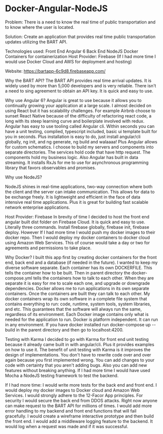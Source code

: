 # Docker-Angular-NodeJS

Problem: There is a need to know the real time of public transportation and to know where the user is located.

Solution: Create an application that provides real time public transportation updates utilizing the BART API.

Technologies used:
Front End Angular 6
Back End NodeJS
Docker Containers for containerization
Host Provider: Firebase
(If I had more time I would use Docker Cloud and AWS for deployment and hosting)

Website:  https://bartapp-6c9d8.firebaseapp.com/

Why the BART API?
The BART API provides real time arrival updates. It is widely used by more than 5,000 developers and is very reliable. There isn't a need to sing agreement to obtain an API key. It is quick and easy to use.

Why use Angular 6?
Angular is great to use because it allows you to continually growing your application at a large scale. I almost decided on using React but it has scalability challenges. For example Airbnb choose to sunset React Native because of the difficulty of refactoring react code, a long with its steep learning curve and boilerplate involved with redux. Angular has easy to use tooling called Angular cli. Within seconds you can have a unit testing, complied, typescript included, basic ui template built for you in seconds. Plus installation is easy to do, just install angular/cli globally, ng init, and ng generate, ng build and walaaaa! Plus Angular allows for custom schematics. I choose to build my servers and components into separate directories. The services hold code that have http request. The components hold my business logic. Also Angular has built in data streaming. It installs RxJs for me to use for asynchronous programming library that favors observables and promises.

Why use NodeJS?

NodeJS shines in real-time applications, two-way connection where both the client and the server can intake communication. This allows for data to be exchange freely. It is lightweight and efficient in the face of data intensive real time applications. Plus it is great for building fast scalable network enterprise applications.

Host Provider: Firebase
In brevity of time I decided to host the front end angular built dist folder on Firebase Cloud. It is quick and easy to use. Literally three commands. Install firebase globally, firebase init, firebase deploy. However If I had more time I would push my docker images to their docker repo. Then I would deploy my docker containers to docker cloud using Amazon Web Services. This of course would take a day or two for agreements and permissions to take place.

Why Docker?
I built this app first by creating docker containers for the front end, back end and a database (if needed in the future). I wanted to keep my diverse software separate. Each container has its own DOCKERFILE. This tells the container how to be built. Then in parent directory the docker-compose.yml tells the containers how to talk to each other.  When they are separate it is easy for me to scale each one, and upgrade or downgrade dependencies. Docker allows me to run applications in its own separate containers. Once the containers are built they can talk to each other. My docker containers wrap its own software in a complete file system that contains everything to run: code, runtime, system tools, system libraries, and etc. This guarantees that the software will always run the same, regardless of its environment. Each Docker image contains only what is needed for the application to run. Docker is platform independent. It can run in any environment. If you have docker installed run docker-compose up --build in the parent directory and then go to localhost:4200.

Testing with Karma
I decided to go with Karma for front end unit testing because it already came built in with angular/cli. Plus it provides examples on how to use it. The benefit of unit testing with Karma is it improves the design of implementations. You don't have to rewrite code over and over again because you first implemented wrong. You can add changes to your code with certainty that you aren't adding bugs. Also you can add new features without breaking anything. If I had more time I would have used Mocha a NodeJS testing framework to test the backend.

If I had more time:
I would write more tests for the back end and front end.
I would deploy my docker images to Docker cloud and Amazon Web Services.
I would strongly adhere to the 12-Facor App principles.
For security I would secure the back end from DDOS attacks. Right now anyone can make request to the BART API for millions of times.
I would add more error handling to my backend and front end functions that will fail gracefully.
I would create a wireframe interactive prototype and then build the front end.
I would add a  middleware logging feature to the backend. It would log when a request was made and if it was successful.
